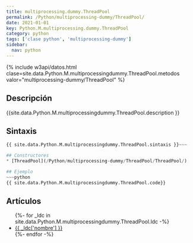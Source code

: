 ```yaml
---
title: multiprocessing.dummy.ThreadPool
permalink: /Python/multiprocessing-dummy/ThreadPool/
date: 2021-01-01
key: Python.M.multiprocessing.dummy.ThreadPool
category: python
tags: ['clase python', 'multiprocessing-dummy']
sidebar: 
  nav: python
---
```


{% include w3api/datos.html clase=site.data.Python.M.multiprocessingdummy.ThreadPool.metodos valor="multiprocessing-dummy/ThreadPool" %}

## Descripción
{{site.data.Python.M.multiprocessingdummy.ThreadPool.description }}

## Sintaxis
~~~python
{{ site.data.Python.M.multiprocessingdummy.ThreadPool.sintaxis }}~~~

## Constructores
* [ThreadPool](/Python/multiprocessing-dummy/ThreadPool/ThreadPool/)

## Ejemplo
~~~python
{{ site.data.Python.M.multiprocessingdummy.ThreadPool.code}}
~~~

## Artículos
<ul>
{%- for _ldc in site.data.Python.M.multiprocessingdummy.ThreadPool.ldc -%}
   <li>
       <a href="{{_ldc['url'] }}">{{ _ldc['nombre'] }}</a>
   </li>
{%- endfor -%}
</ul>
